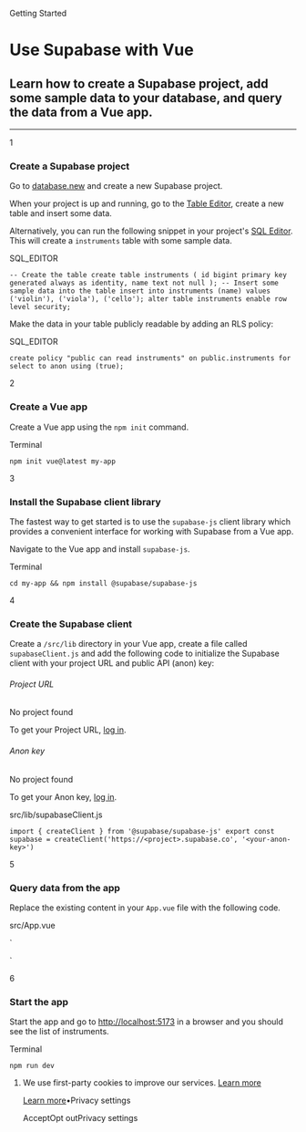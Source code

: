 Getting Started

# Use Supabase with Vue

## Learn how to create a Supabase project, add some sample data to your database, and query the data from a Vue app.

* * *

1

### Create a Supabase project

Go to [database.new](https://database.new/) and create a new Supabase project.

When your project is up and running, go to the [Table Editor](https://supabase.com/dashboard/project/_/editor), create a new table and insert some data.

Alternatively, you can run the following snippet in your project's [SQL Editor](https://supabase.com/dashboard/project/_/sql/new). This will create a `instruments` table with some sample data.

SQL\_EDITOR

`
-- Create the table
create table instruments (
id bigint primary key generated always as identity,
name text not null
);
-- Insert some sample data into the table
insert into instruments (name)
values
('violin'),
('viola'),
('cello');
alter table instruments enable row level security;
`

Make the data in your table publicly readable by adding an RLS policy:

SQL\_EDITOR

`
create policy "public can read instruments"
on public.instruments
for select to anon
using (true);
`

2

### Create a Vue app

Create a Vue app using the `npm init` command.

Terminal

`
npm init vue@latest my-app
`

3

### Install the Supabase client library

The fastest way to get started is to use the `supabase-js` client library which provides a convenient interface for working with Supabase from a Vue app.

Navigate to the Vue app and install `supabase-js`.

Terminal

`
cd my-app && npm install @supabase/supabase-js
`

4

### Create the Supabase client

Create a `/src/lib` directory in your Vue app, create a file called `supabaseClient.js` and add the following code to initialize the Supabase client with your project URL and public API (anon) key:

###### Project URL

No project found

To get your Project URL, [log in](https://supabase.com/dashboard).

###### Anon key

No project found

To get your Anon key, [log in](https://supabase.com/dashboard).

src/lib/supabaseClient.js

`
import { createClient } from '@supabase/supabase-js'
export const supabase = createClient('https://<project>.supabase.co', '<your-anon-key>')
`

5

### Query data from the app

Replace the existing content in your `App.vue` file with the following code.

src/App.vue

`
<script setup>
import { ref, onMounted } from 'vue'
import { supabase } from './lib/supabaseClient'
const instruments = ref([])
async function getInstruments() {
    const { data } = await supabase.from('instruments').select()
    instruments.value = data
}
onMounted(() => {
    getInstruments()
})
</script>
<template>
    <ul>
      <li v-for="instrument in instruments" :key="instrument.id">{{ instrument.name }}</li>
    </ul>
</template>
`

6

### Start the app

Start the app and go to [http://localhost:5173](http://localhost:5173/) in a browser and you should see the list of instruments.

Terminal

`
npm run dev
`

1. We use first-party cookies to improve our services. [Learn more](https://supabase.com/privacy#8-cookies-and-similar-technologies-used-on-our-european-services)



   [Learn more](https://supabase.com/privacy#8-cookies-and-similar-technologies-used-on-our-european-services)•Privacy settings





   AcceptOpt outPrivacy settings